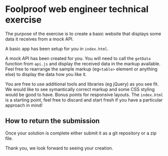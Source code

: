 # Foolproof web engineer technical exercise

The purpose of the exercise is to create a basic website that displays some data it receives from a mock API.

A basic app has been setup for you in `index.html`.

A mock API has been created for you. You will need to call the `getData` function from `api.js` and display the received data in the markup available. Feel free to rearrange the sample markup (eg`<table>` element or anything else) to display the data how you like it.

You are free to use additional tools and libraries (eg jQuery) as you see fit. We would like to see symantically correct markup and some CSS styling would be good to have. Bonus points for responsive layouts. The `index.html` is a starting point, feel free to discard and start fresh if you have a particular approach in mind!

## How to return the submission

Once your solution is complete either submit it as a git repository or a zip file.

Thank you, we look forward to seeing your creation.
